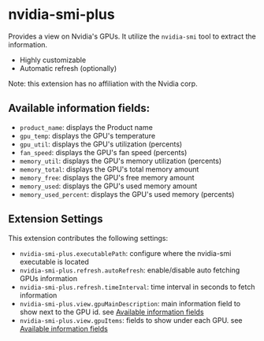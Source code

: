 # nvidia-smi-plus 

Provides a view on Nvidia's GPUs. It utilize the `nvidia-smi` tool to extract the information.

* Highly customizable
* Automatic refresh (optionally)

Note: this extension has no affiliation with the Nvidia corp.

## Available information fields:

* `product_name`: displays the Product name
* `gpu_temp`: displays the GPU's temperature
* `gpu_util`: displays the GPU's utilization (percents)
* `fan_speed`: displays the GPU's fan speed (percents)
* `memory_util`: displays the GPU's memory utilization (percents)
* `memory_total`:  displays the GPU's total memory amount
* `memory_free`: displays the GPU's free memory amount
* `memory_used`: displays the GPU's used memory amount
* `memory_used_percent`: displays the GPU's used memory (percents)

## Extension Settings

This extension contributes the following settings:

* `nvidia-smi-plus.executablePath`: configure where the nvidia-smi executable is located
* `nvidia-smi-plus.refresh.autoRefresh`: enable/disable auto fetching GPUs information
* `nvidia-smi-plus.refresh.timeInterval`: time interval in seconds to fetch information
* `nvidia-smi-plus.view.gpuMainDescription`: main information field to show next to the GPU id. see [Available information fields](#Available-information-fields)
* `nvidia-smi-plus.view.gpuItems`: fields to show under each GPU. see [Available information fields](#Available-information-fields)
